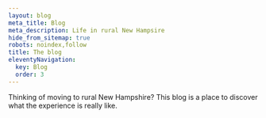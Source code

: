 ```yaml
---
layout: blog
meta_title: Blog
meta_description: Life in rural New Hampsire
hide_from_sitemap: true
robots: noindex,follow
title: The blog
eleventyNavigation:
  key: Blog
  order: 3
---
```


Thinking of moving to rural New Hampshire? This blog is a place to discover what the experience is really like.

